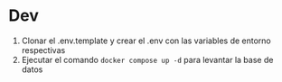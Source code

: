 # Dev

1. Clonar el .env.template y crear el .env con las variables de entorno respectivas
2. Ejecutar el comando ``` docker compose up -d ``` para levantar la base de datos